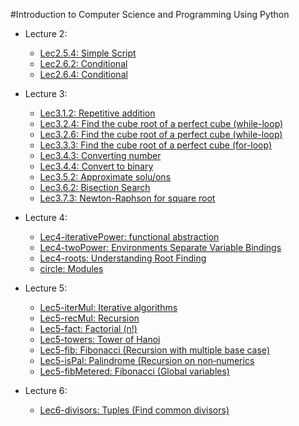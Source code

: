 #Introduction to Computer Science and Programming Using Python

* Lecture 2:
  * [Lec2.5.4: Simple Script](https://github.com/tuanvu216/Course/blob/master/edX/MIT/Introduction%20to%20Computer%20Science%20and%20Programming%20Using%20Python/week_1/lecture_2/lectureCode_Lec2.5.4.py)
  * [Lec2.6.2: Conditional](https://github.com/tuanvu216/Course/blob/master/edX/MIT/Introduction%20to%20Computer%20Science%20and%20Programming%20Using%20Python/week_1/lecture_2/lectureCode_Lec2.6.2.py)
  * [Lec2.6.4: Conditional](https://github.com/tuanvu216/Course/blob/master/edX/MIT/Introduction%20to%20Computer%20Science%20and%20Programming%20Using%20Python/week_1/lecture_2/lectureCode_Lec2.6.4.py)

* Lecture 3:
  * [Lec3.1.2: Repetitive addition](https://github.com/tuanvu216/Course/blob/master/edX/MIT/Introduction%20to%20Computer%20Science%20and%20Programming%20Using%20Python/week_2/lecture_3/lectureCode_lec3.1.2.py)
  * [Lec3.2.4: Find the cube root of a perfect cube (while-loop)](https://github.com/tuanvu216/Course/blob/master/edX/MIT/Introduction%20to%20Computer%20Science%20and%20Programming%20Using%20Python/week_2/lecture_3/lectureCode_lec3.2.4.py)
  * [Lec3.2.6: Find the cube root of a perfect cube (while-loop)](https://github.com/tuanvu216/Course/blob/master/edX/MIT/Introduction%20to%20Computer%20Science%20and%20Programming%20Using%20Python/week_2/lecture_3/lectureCode_lec3.2.6.py)
  * [Lec3.3.3:  Find the cube root of a perfect cube (for-loop)](https://github.com/tuanvu216/Course/blob/master/edX/MIT/Introduction%20to%20Computer%20Science%20and%20Programming%20Using%20Python/week_2/lecture_3/lectureCode_lec3.3.3.py)
  * [Lec3.4.3: Converting number](https://github.com/tuanvu216/Course/blob/master/edX/MIT/Introduction%20to%20Computer%20Science%20and%20Programming%20Using%20Python/week_2/lecture_3/lectureCode_lec3.4.3.py)
  * [Lec3.4.4: Convert to binary](https://github.com/tuanvu216/Course/blob/master/edX/MIT/Introduction%20to%20Computer%20Science%20and%20Programming%20Using%20Python/week_2/lecture_3/lectureCode_lec3.4.4.py)
  * [Lec3.5.2: Approximate
solu/ons](https://github.com/tuanvu216/Course/blob/master/edX/MIT/Introduction%20to%20Computer%20Science%20and%20Programming%20Using%20Python/week_2/lecture_3/lectureCode_lec3.5.2.py)
  * [Lec3.6.2: Bisection Search](https://github.com/tuanvu216/Course/blob/master/edX/MIT/Introduction%20to%20Computer%20Science%20and%20Programming%20Using%20Python/week_2/lecture_3/lectureCode_lec3.6.2.py)
  * [Lec3.7.3: Newton-Raphson for square root
](https://github.com/tuanvu216/Course/blob/master/edX/MIT/Introduction%20to%20Computer%20Science%20and%20Programming%20Using%20Python/week_2/lecture_3/lectureCode_lec3.7.3.py)

* Lecture 4:
  * [Lec4-iterativePower: functional abstraction](https://github.com/tuanvu216/Course/blob/master/edX/MIT/Introduction%20to%20Computer%20Science%20and%20Programming%20Using%20Python/week_2/lecture_4/lectureCode_Lec4-iterativePower.py)
  * [Lec4-twoPower: Environments Separate Variable Bindings](https://github.com/tuanvu216/Course/blob/master/edX/MIT/Introduction%20to%20Computer%20Science%20and%20Programming%20Using%20Python/week_2/lecture_4/lectureCode_Lec4-twoPower.py)
  * [Lec4-roots: Understanding Root Finding](https://github.com/tuanvu216/Course/blob/master/edX/MIT/Introduction%20to%20Computer%20Science%20and%20Programming%20Using%20Python/week_2/lecture_4/lectureCode_Lec4-roots.py)
  * [circle: Modules](https://github.com/tuanvu216/Course/blob/master/edX/MIT/Introduction%20to%20Computer%20Science%20and%20Programming%20Using%20Python/week_2/lecture_4/lectureCode_circle.py)
 
* Lecture 5:
  * [Lec5-iterMul: Iterative
algorithms](https://github.com/tuanvu216/Course/blob/master/edX/MIT/Introduction%20to%20Computer%20Science%20and%20Programming%20Using%20Python/week_3/lecture_5/lectureCode_Lec5-iterMul.py)
  * [Lec5-recMul: Recursion](https://github.com/tuanvu216/Course/blob/master/edX/MIT/Introduction%20to%20Computer%20Science%20and%20Programming%20Using%20Python/week_3/lecture_5/lectureCode_Lec5-recMul.py)
  * [Lec5-fact: Factorial (n!)](https://github.com/tuanvu216/Course/blob/master/edX/MIT/Introduction%20to%20Computer%20Science%20and%20Programming%20Using%20Python/week_3/lecture_5/lectureCode_Lec5-fact.py)
  * [Lec5-towers: Tower of Hanoi](https://github.com/tuanvu216/Course/blob/master/edX/MIT/Introduction%20to%20Computer%20Science%20and%20Programming%20Using%20Python/week_3/lecture_5/lectureCode_Lec5-towers.py)
  * [Lec5-fib: Fibonacci (Recursion with multiple base case)](https://github.com/tuanvu216/Course/blob/master/edX/MIT/Introduction%20to%20Computer%20Science%20and%20Programming%20Using%20Python/week_3/lecture_5/lectureCode_Lec5-fib.py)
  * [Lec5-isPal: Palindrome (Recursion on non‐numerics](https://github.com/tuanvu216/Course/blob/master/edX/MIT/Introduction%20to%20Computer%20Science%20and%20Programming%20Using%20Python/week_3/lecture_5/lectureCode_Lec5-isPal.py)
  * [Lec5-fibMetered: Fibonacci (Global variables)](https://github.com/tuanvu216/Course/blob/master/edX/MIT/Introduction%20to%20Computer%20Science%20and%20Programming%20Using%20Python/week_3/lecture_5/lectureCode_Lec5-fibMetered.py)
 
* Lecture 6:
  * [Lec6-divisors: Tuples (Find common divisors)](https://github.com/tuanvu216/Course/blob/master/edX/MIT/Introduction%20to%20Computer%20Science%20and%20Programming%20Using%20Python/week_3/lecture_6/lectureCode_Lec6-divisors.py)
 
